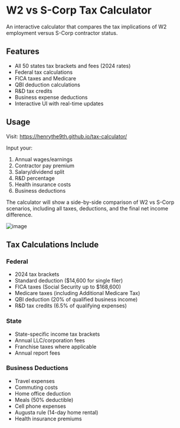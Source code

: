 # W2 vs S-Corp Tax Calculator

An interactive calculator that compares the tax implications of W2 employment versus S-Corp contractor status.

## Features

- All 50 states tax brackets and fees (2024 rates)
- Federal tax calculations
- FICA taxes and Medicare
- QBI deduction calculations
- R&D tax credits
- Business expense deductions
- Interactive UI with real-time updates

## Usage

Visit: https://henrythe9th.github.io/tax-calculator/

Input your:
1. Annual wages/earnings
2. Contractor pay premium
3. Salary/dividend split
4. R&D percentage
5. Health insurance costs
6. Business deductions

The calculator will show a side-by-side comparison of W2 vs S-Corp scenarios, including all taxes, deductions, and the final net income difference.

![image](https://github.com/user-attachments/assets/5dd3ee7f-19a1-4db0-9686-8bbafaa7a58a)

## Tax Calculations Include

### Federal
- 2024 tax brackets
- Standard deduction ($14,600 for single filer)
- FICA taxes (Social Security up to $168,600)
- Medicare taxes (including Additional Medicare Tax)
- QBI deduction (20% of qualified business income)
- R&D tax credits (6.5% of qualifying expenses)

### State
- State-specific income tax brackets
- Annual LLC/corporation fees
- Franchise taxes where applicable
- Annual report fees

### Business Deductions
- Travel expenses
- Commuting costs
- Home office deduction
- Meals (50% deductible)
- Cell phone expenses
- Augusta rule (14-day home rental)
- Health insurance premiums
